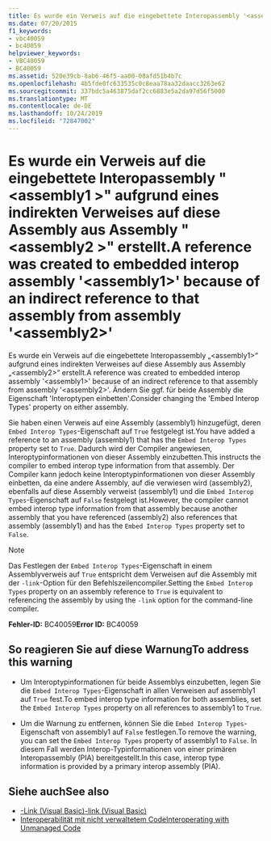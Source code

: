 ```yaml
---
title: Es wurde ein Verweis auf die eingebettete Interopassembly '<assembly1>' aufgrund eines indirekten Verweises auf diese Assembly aus Assembly '<assembly2>' erstellt.
ms.date: 07/20/2015
f1_keywords:
- vbc40059
- bc40059
helpviewer_keywords:
- VBC40059
- BC40059
ms.assetid: 520e39cb-8ab6-46f5-aa00-08afd51b4b7c
ms.openlocfilehash: 4b5fde0fc633535c0c8eaa78aa32daacc3263e62
ms.sourcegitcommit: 337bdc5a463875daf2cc6883e5a2da97d56f5000
ms.translationtype: MT
ms.contentlocale: de-DE
ms.lasthandoff: 10/24/2019
ms.locfileid: "72847002"
---
```

# <a name="a-reference-was-created-to-embedded-interop-assembly-assembly1-because-of-an-indirect-reference-to-that-assembly-from-assembly-assembly2"></a><span data-ttu-id="8942b-102">Es wurde ein Verweis auf die eingebettete Interopassembly "\<assembly1 >" aufgrund eines indirekten Verweises auf diese Assembly aus Assembly "\<assembly2 >" erstellt.</span><span class="sxs-lookup"><span data-stu-id="8942b-102">A reference was created to embedded interop assembly '\<assembly1>' because of an indirect reference to that assembly from assembly '\<assembly2>'</span></span>

<span data-ttu-id="8942b-103">Es wurde ein Verweis auf die eingebettete Interopassembly „\<assembly1>“ aufgrund eines indirekten Verweises auf diese Assembly aus Assembly „\<assembly2>“ erstellt.</span><span class="sxs-lookup"><span data-stu-id="8942b-103">A reference was created to embedded interop assembly '\<assembly1>' because of an indirect reference to that assembly from assembly '\<assembly2>'.</span></span> <span data-ttu-id="8942b-104">Ändern Sie ggf. für beide Assembly die Eigenschaft 'Interoptypen einbetten'.</span><span class="sxs-lookup"><span data-stu-id="8942b-104">Consider changing the 'Embed Interop Types' property on either assembly.</span></span>

<span data-ttu-id="8942b-105">Sie haben einen Verweis auf eine Assembly (assembly1) hinzugefügt, deren `Embed Interop Types`-Eigenschaft auf `True` festgelegt ist.</span><span class="sxs-lookup"><span data-stu-id="8942b-105">You have added a reference to an assembly (assembly1) that has the `Embed Interop Types` property set to `True`.</span></span> <span data-ttu-id="8942b-106">Dadurch wird der Compiler angewiesen, Interoptypinformationen von dieser Assembly einzubetten.</span><span class="sxs-lookup"><span data-stu-id="8942b-106">This instructs the compiler to embed interop type information from that assembly.</span></span> <span data-ttu-id="8942b-107">Der Compiler kann jedoch keine Interoptypinformationen von dieser Assembly einbetten, da eine andere Assembly, auf die verwiesen wird (assembly2), ebenfalls auf diese Assembly verweist (assembly1) und die `Embed Interop Types`-Eigenschaft auf `False` festgelegt ist.</span><span class="sxs-lookup"><span data-stu-id="8942b-107">However, the compiler cannot embed interop type information from that assembly because another assembly that you have referenced (assembly2) also references that assembly (assembly1) and has the `Embed Interop Types` property set to `False`.</span></span>

> [!NOTE]
> <span data-ttu-id="8942b-108">Das Festlegen der `Embed Interop Types`-Eigenschaft in einem Assemblyverweis auf `True` entspricht dem Verweisen auf die Assembly mit der `-link`-Option für den Befehlszeilencompiler.</span><span class="sxs-lookup"><span data-stu-id="8942b-108">Setting the `Embed Interop Types` property on an assembly reference to `True` is equivalent to referencing the assembly by using the `-link` option for the command-line compiler.</span></span>

<span data-ttu-id="8942b-109">**Fehler-ID:** BC40059</span><span class="sxs-lookup"><span data-stu-id="8942b-109">**Error ID:** BC40059</span></span>

## <a name="to-address-this-warning"></a><span data-ttu-id="8942b-110">So reagieren Sie auf diese Warnung</span><span class="sxs-lookup"><span data-stu-id="8942b-110">To address this warning</span></span>

- <span data-ttu-id="8942b-111">Um Interoptypinformationen für beide Assemblys einzubetten, legen Sie die `Embed Interop Types`-Eigenschaft in allen Verweisen auf assembly1 auf `True` fest.</span><span class="sxs-lookup"><span data-stu-id="8942b-111">To embed interop type information for both assemblies, set the `Embed Interop Types` property on all references to assembly1 to `True`.</span></span>

- <span data-ttu-id="8942b-112">Um die Warnung zu entfernen, können Sie die `Embed Interop Types`-Eigenschaft von assembly1 auf `False` festlegen.</span><span class="sxs-lookup"><span data-stu-id="8942b-112">To remove the warning, you can set the `Embed Interop Types` property of assembly1 to `False`.</span></span> <span data-ttu-id="8942b-113">In diesem Fall werden Interop-Typinformationen von einer primären Interopassembly (PIA) bereitgestellt.</span><span class="sxs-lookup"><span data-stu-id="8942b-113">In this case, interop type information is provided by a primary interop assembly (PIA).</span></span>

## <a name="see-also"></a><span data-ttu-id="8942b-114">Siehe auch</span><span class="sxs-lookup"><span data-stu-id="8942b-114">See also</span></span>

- [<span data-ttu-id="8942b-115">-Link (Visual Basic)</span><span class="sxs-lookup"><span data-stu-id="8942b-115">-link (Visual Basic)</span></span>](../../reference/command-line-compiler/link.md)
- [<span data-ttu-id="8942b-116">Interoperabilität mit nicht verwaltetem Code</span><span class="sxs-lookup"><span data-stu-id="8942b-116">Interoperating with Unmanaged Code</span></span>](../../../framework/interop/index.md)
